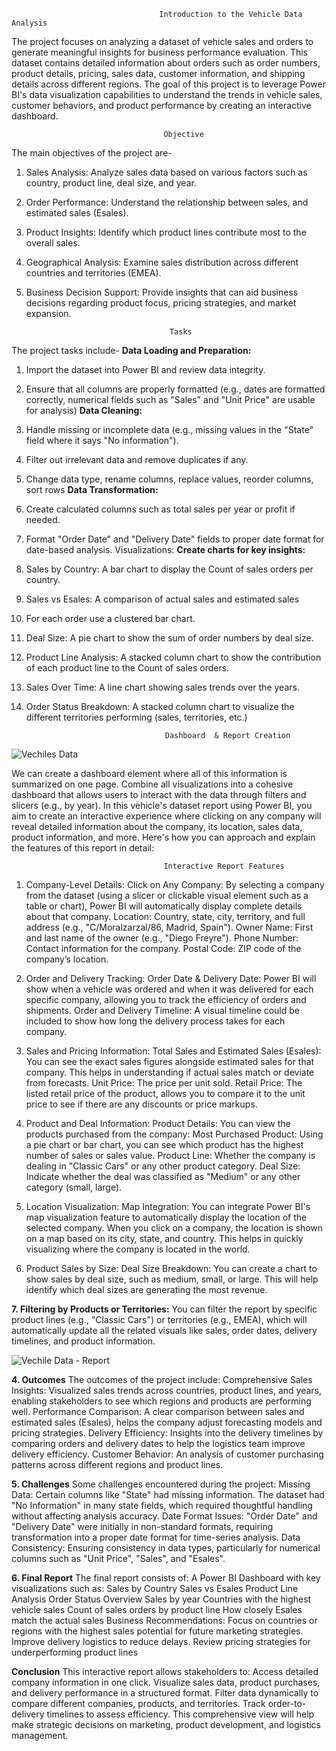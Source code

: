                                      Introduction to the Vehicle Data Analysis
The project focuses on analyzing a dataset of vehicle sales and orders to generate meaningful insights for business performance evaluation. This dataset contains detailed information about orders such as order numbers, product details, pricing, sales data, customer information, and shipping details across different regions.
The goal of this project is to leverage Power BI's data visualization capabilities to understand the trends in vehicle sales, customer behaviors, and product performance by creating an interactive dashboard.

                                      Objective
The main objectives of the project are-
1. Sales Analysis: Analyze sales data based on various factors such as country, product line, deal size, and year.
2. Order Performance: Understand the relationship between sales, and estimated sales (Esales).
3. Product Insights: Identify which product lines contribute most to the overall sales.
4. Geographical Analysis: Examine sales distribution across different countries and territories (EMEA).
5. Business Decision Support: Provide insights that can aid business decisions regarding product focus, pricing strategies, and market expansion.

                                       Tasks
The project tasks include-
**Data Loading and Preparation:**
1. Import the dataset into Power BI and review data integrity.
2. Ensure that all columns are properly formatted (e.g., dates are formatted correctly, numerical fields such as "Sales" and "Unit Price" are usable for analysis)
**Data Cleaning:**
1. Handle missing or incomplete data (e.g., missing values in the "State" field where it says "No information").
2. Filter out irrelevant data and remove duplicates if any.
3. Change data type, rename columns, replace values, reorder columns, sort rows
**Data Transformation:**
1. Create calculated columns such as total sales per year or profit if needed.
2. Format "Order Date" and "Delivery Date" fields to proper date format for date-based analysis.
Visualizations:
**Create charts for key insights:**
1. Sales by Country: A bar chart to display the Count of sales orders per country.
2. Sales vs Esales: A comparison of actual sales and estimated sales
3. For each order use a clustered bar chart.
4. Deal Size: A pie chart to show the sum of order numbers by deal size.
5. Product Line Analysis: A stacked column chart to show the contribution of each product line to the Count of sales orders.
7. Sales Over Time: A line chart showing sales trends over the years.
8. Order Status Breakdown: A stacked column chart to visualize the different territories performing (sales, territories, etc.)

                                      Dashboard  & Report Creation
![Vechiles Data](https://github.com/user-attachments/assets/6253d7e4-e828-4da8-8d7e-0d9d2aeed739)

We can create a dashboard element where all of this information is summarized on one page. Combine all visualizations into a cohesive dashboard that allows users to interact with the data through filters and slicers (e.g., by year).
In this vehicle's dataset report using Power BI, you aim to create an interactive experience where clicking on any company will reveal detailed information about the company, its location, sales data, product information, and more. Here's how you can approach and explain the features of this report in detail:

                                      Interactive Report Features
01. Company-Level Details:
Click on Any Company: By selecting a company from the dataset (using a slicer or clickable visual element such as a table or chart), Power BI will automatically display complete details about that company.
Location: Country, state, city, territory, and full address (e.g., "C/Moralzarzal/86, Madrid, Spain").
Owner Name: First and last name of the owner (e.g., "Diego Freyre").
Phone Number: Contact information for the company.
Postal Code: ZIP code of the company’s location.

02. Order and Delivery Tracking:
Order Date & Delivery Date: Power BI will show when a vehicle was ordered and when it was delivered for each specific company, allowing you to track the efficiency of orders and shipments.
Order and Delivery Timeline: A visual timeline could be included to show how long the delivery process takes for each company.

03. Sales and Pricing Information:
Total Sales and Estimated Sales (Esales): You can see the exact sales figures alongside estimated sales for that company. This helps in understanding if actual sales match or deviate from forecasts.
Unit Price: The price per unit sold.
Retail Price: The listed retail price of the product, allows you to compare it to the unit price to see if there are any discounts or price markups.

04. Product and Deal Information:
Product Details: You can view the products purchased from the company:
Most Purchased Product: Using a pie chart or bar chart, you can see which product has the highest number of sales or sales value.
Product Line: Whether the company is dealing in "Classic Cars" or any other product category.
Deal Size: Indicate whether the deal was classified as "Medium" or any other category (small, large).

05. Location Visualization:
Map Integration: You can integrate Power BI's map visualization feature to automatically display the location of the selected company. When you click on a company, the location is shown on a map based on its city, state, and country. This helps in quickly visualizing where the company is located in the world.

06. Product Sales by Size:
Deal Size Breakdown: You can create a chart to show sales by deal size, such as medium, small, or large. This will help identify which deal sizes are generating the most revenue.

**7. Filtering by Products or Territories:**
You can filter the report by specific product lines (e.g., "Classic Cars") or territories (e.g., EMEA), which will automatically update all the related visuals like sales, order dates, delivery timelines, and product information.

![Vechile Data - Report](https://github.com/user-attachments/assets/0c10a1e2-4771-4e65-9df5-1f06a23f4782)

**4. Outcomes**
The outcomes of the project include:
Comprehensive Sales Insights: Visualized sales trends across countries, product lines, and years, enabling stakeholders to see which regions and products are performing well.
Performance Comparison: A clear comparison between sales and estimated sales (Esales), helps the company adjust forecasting models and pricing strategies.
 Delivery Efficiency: Insights into the delivery timelines by comparing orders and delivery dates to help the logistics team improve delivery efficiency.
Customer Behavior: An analysis of customer purchasing patterns across different regions and product lines.

**5. Challenges**
Some challenges encountered during the project:
Missing Data: Certain columns like "State" had missing information. The dataset had "No Information" in many state fields, which required thoughtful handling without affecting analysis accuracy.
Date Format Issues: "Order Date" and "Delivery Date" were initially in non-standard formats, requiring transformation into a proper date format for time-series analysis.
Data Consistency: Ensuring consistency in data types, particularly for numerical columns such as "Unit Price", "Sales", and "Esales".

**6. Final Report**
The final report consists of:
A Power BI Dashboard with key visualizations such as:
Sales by Country
Sales vs Esales
Product Line Analysis
Order Status Overview
Sales by year
Countries with the highest vehicle sales
Count of sales orders by product line
How closely Esales match the actual sales
Business Recommendations:
Focus on countries or regions with the highest sales potential for future marketing strategies.
Improve delivery logistics to reduce delays.
Review pricing strategies for underperforming product lines

**Conclusion**
This interactive report allows stakeholders to:
Access detailed company information in one click.
Visualize sales data, product purchases, and delivery performance in a structured format.
Filter data dynamically to compare different companies, products, and territories.
Track order-to-delivery timelines to assess efficiency. This comprehensive view will help make strategic decisions on marketing, product development, and logistics management.



